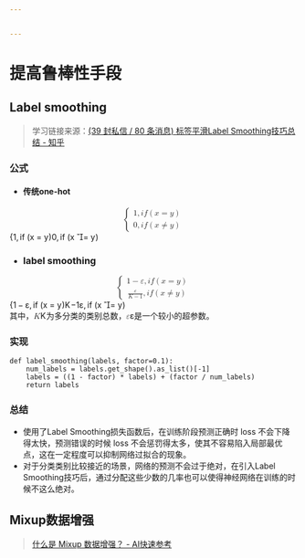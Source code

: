 ```yaml
---


---
```


<h1 id="提高鲁棒性手段">提高鲁棒性手段</h1>
<h2 id="label-smoothing">Label smoothing</h2>
<blockquote>
<p>学习链接来源：<a href="https://zhuanlan.zhihu.com/p/1931870988791976545">(39 封私信 / 80 条消息) 标签平滑Label Smoothing技巧总结 - 知乎</a></p>
</blockquote>
<h3 id="公式">公式</h3>
<ul>
<li>
<h4 id="传统one-hot">传统one-hot</h4>
</li>
</ul>
<p><span class="katex--display"><span class="katex-display"><span class="katex"><span class="katex-mathml"><math xmlns="http://www.w3.org/1998/Math/MathML" display="block"><semantics><mrow><mo fence="true">{</mo><mtable rowspacing="0.1600em" columnalign="center" columnspacing="1em"><mtr><mtd><mstyle scriptlevel="0" displaystyle="false"><mrow><mn>1</mn><mo separator="true">,</mo><mi>i</mi><mi>f</mi><mrow><mo fence="true">(</mo><mi>x</mi><mo>=</mo><mi>y</mi><mo fence="true">)</mo></mrow></mrow></mstyle></mtd></mtr><mtr><mtd><mstyle scriptlevel="0" displaystyle="false"><mrow><mn>0</mn><mo separator="true">,</mo><mi>i</mi><mi>f</mi><mrow><mo fence="true">(</mo><mi>x</mi><mo mathvariant="normal">≠</mo><mi>y</mi><mo fence="true">)</mo></mrow></mrow></mstyle></mtd></mtr></mtable></mrow><annotation encoding="application/x-tex">
\left\{ \begin{array}{c}
	1, if\left( x=y \right)\\
	0, if\left( x\ne y \right)\\
\end{array} \right. 
</annotation></semantics></math></span><span class="katex-html" aria-hidden="true"><span class="base"><span class="strut" style="height: 2.40003em; vertical-align: -0.95003em;"></span><span class="minner"><span class="mopen delimcenter" style="top: 0em;"><span class="delimsizing size3">{</span></span><span class="mord"><span class="mtable"><span class="arraycolsep" style="width: 0.5em;"></span><span class="col-align-c"><span class="vlist-t vlist-t2"><span class="vlist-r"><span class="vlist" style="height: 1.45em;"><span class="" style="top: -3.61em;"><span class="pstrut" style="height: 3em;"></span><span class="mord"><span class="mord">1</span><span class="mpunct">,</span><span class="mspace" style="margin-right: 0.166667em;"></span><span class="mord mathnormal">i</span><span class="mord mathnormal" style="margin-right: 0.10764em;">f</span><span class="mspace" style="margin-right: 0.166667em;"></span><span class="minner"><span class="mopen delimcenter" style="top: 0em;">(</span><span class="mord mathnormal">x</span><span class="mspace" style="margin-right: 0.277778em;"></span><span class="mrel">=</span><span class="mspace" style="margin-right: 0.277778em;"></span><span class="mord mathnormal" style="margin-right: 0.03588em;">y</span><span class="mclose delimcenter" style="top: 0em;">)</span></span></span></span><span class="" style="top: -2.41em;"><span class="pstrut" style="height: 3em;"></span><span class="mord"><span class="mord">0</span><span class="mpunct">,</span><span class="mspace" style="margin-right: 0.166667em;"></span><span class="mord mathnormal">i</span><span class="mord mathnormal" style="margin-right: 0.10764em;">f</span><span class="mspace" style="margin-right: 0.166667em;"></span><span class="minner"><span class="mopen delimcenter" style="top: 0em;">(</span><span class="mord mathnormal">x</span><span class="mspace" style="margin-right: 0.277778em;"></span><span class="mrel"><span class="mrel"><span class="mord vbox"><span class="thinbox"><span class="rlap"><span class="strut" style="height: 0.88888em; vertical-align: -0.19444em;"></span><span class="inner"><span class="mord"><span class="mrel"></span></span></span><span class="fix"></span></span></span></span></span><span class="mrel">=</span></span><span class="mspace" style="margin-right: 0.277778em;"></span><span class="mord mathnormal" style="margin-right: 0.03588em;">y</span><span class="mclose delimcenter" style="top: 0em;">)</span></span></span></span></span><span class="vlist-s">​</span></span><span class="vlist-r"><span class="vlist" style="height: 0.95em;"><span class=""></span></span></span></span></span><span class="arraycolsep" style="width: 0.5em;"></span></span></span><span class="mclose nulldelimiter"></span></span></span></span></span></span></span></p>
<ul>
<li>
<h3 id="label-smoothing-1">label smoothing</h3>
</li>
</ul>
<p><span class="katex--display"><span class="katex-display"><span class="katex"><span class="katex-mathml"><math xmlns="http://www.w3.org/1998/Math/MathML" display="block"><semantics><mrow><mo fence="true">{</mo><mtable rowspacing="0.1600em" columnalign="center" columnspacing="1em"><mtr><mtd><mstyle scriptlevel="0" displaystyle="false"><mrow><mn>1</mn><mo>−</mo><mi>ε</mi><mo separator="true">,</mo><mi>i</mi><mi>f</mi><mrow><mo fence="true">(</mo><mi>x</mi><mo>=</mo><mi>y</mi><mo fence="true">)</mo></mrow></mrow></mstyle></mtd></mtr><mtr><mtd><mstyle scriptlevel="0" displaystyle="false"><mrow><mfrac><mi>ε</mi><mrow><mi>K</mi><mo>−</mo><mn>1</mn></mrow></mfrac><mo separator="true">,</mo><mi>i</mi><mi>f</mi><mrow><mo fence="true">(</mo><mi>x</mi><mo mathvariant="normal">≠</mo><mi>y</mi><mo fence="true">)</mo></mrow></mrow></mstyle></mtd></mtr></mtable></mrow><annotation encoding="application/x-tex">
\left\{ \begin{array}{c}
	1-\varepsilon , if\left( x=y \right)\\
	\frac{\varepsilon}{K-1}, if\left( x\ne y \right)\\
\end{array} \right. 
</annotation></semantics></math></span><span class="katex-html" aria-hidden="true"><span class="base"><span class="strut" style="height: 2.44333em; vertical-align: -0.971666em;"></span><span class="minner"><span class="mopen delimcenter" style="top: 0em;"><span class="delimsizing size3">{</span></span><span class="mord"><span class="mtable"><span class="arraycolsep" style="width: 0.5em;"></span><span class="col-align-c"><span class="vlist-t vlist-t2"><span class="vlist-r"><span class="vlist" style="height: 1.47167em;"><span class="" style="top: -3.63167em;"><span class="pstrut" style="height: 3em;"></span><span class="mord"><span class="mord">1</span><span class="mspace" style="margin-right: 0.222222em;"></span><span class="mbin">−</span><span class="mspace" style="margin-right: 0.222222em;"></span><span class="mord mathnormal">ε</span><span class="mpunct">,</span><span class="mspace" style="margin-right: 0.166667em;"></span><span class="mord mathnormal">i</span><span class="mord mathnormal" style="margin-right: 0.10764em;">f</span><span class="mspace" style="margin-right: 0.166667em;"></span><span class="minner"><span class="mopen delimcenter" style="top: 0em;">(</span><span class="mord mathnormal">x</span><span class="mspace" style="margin-right: 0.277778em;"></span><span class="mrel">=</span><span class="mspace" style="margin-right: 0.277778em;"></span><span class="mord mathnormal" style="margin-right: 0.03588em;">y</span><span class="mclose delimcenter" style="top: 0em;">)</span></span></span></span><span class="" style="top: -2.43167em;"><span class="pstrut" style="height: 3em;"></span><span class="mord"><span class="mord"><span class="mopen nulldelimiter"></span><span class="mfrac"><span class="vlist-t vlist-t2"><span class="vlist-r"><span class="vlist" style="height: 0.695392em;"><span class="" style="top: -2.655em;"><span class="pstrut" style="height: 3em;"></span><span class="sizing reset-size6 size3 mtight"><span class="mord mtight"><span class="mord mathnormal mtight" style="margin-right: 0.07153em;">K</span><span class="mbin mtight">−</span><span class="mord mtight">1</span></span></span></span><span class="" style="top: -3.23em;"><span class="pstrut" style="height: 3em;"></span><span class="frac-line" style="border-bottom-width: 0.04em;"></span></span><span class="" style="top: -3.394em;"><span class="pstrut" style="height: 3em;"></span><span class="sizing reset-size6 size3 mtight"><span class="mord mtight"><span class="mord mathnormal mtight">ε</span></span></span></span></span><span class="vlist-s">​</span></span><span class="vlist-r"><span class="vlist" style="height: 0.403331em;"><span class=""></span></span></span></span></span><span class="mclose nulldelimiter"></span></span><span class="mpunct">,</span><span class="mspace" style="margin-right: 0.166667em;"></span><span class="mord mathnormal">i</span><span class="mord mathnormal" style="margin-right: 0.10764em;">f</span><span class="mspace" style="margin-right: 0.166667em;"></span><span class="minner"><span class="mopen delimcenter" style="top: 0em;">(</span><span class="mord mathnormal">x</span><span class="mspace" style="margin-right: 0.277778em;"></span><span class="mrel"><span class="mrel"><span class="mord vbox"><span class="thinbox"><span class="rlap"><span class="strut" style="height: 0.88888em; vertical-align: -0.19444em;"></span><span class="inner"><span class="mord"><span class="mrel"></span></span></span><span class="fix"></span></span></span></span></span><span class="mrel">=</span></span><span class="mspace" style="margin-right: 0.277778em;"></span><span class="mord mathnormal" style="margin-right: 0.03588em;">y</span><span class="mclose delimcenter" style="top: 0em;">)</span></span></span></span></span><span class="vlist-s">​</span></span><span class="vlist-r"><span class="vlist" style="height: 0.971666em;"><span class=""></span></span></span></span></span><span class="arraycolsep" style="width: 0.5em;"></span></span></span><span class="mclose nulldelimiter"></span></span></span></span></span></span></span><br>
其中，<span class="katex--inline"><span class="katex"><span class="katex-mathml"><math xmlns="http://www.w3.org/1998/Math/MathML"><semantics><mrow><mi>K</mi></mrow><annotation encoding="application/x-tex">K</annotation></semantics></math></span><span class="katex-html" aria-hidden="true"><span class="base"><span class="strut" style="height: 0.68333em; vertical-align: 0em;"></span><span class="mord mathnormal" style="margin-right: 0.07153em;">K</span></span></span></span></span>为多分类的类别总数，<span class="katex--inline"><span class="katex"><span class="katex-mathml"><math xmlns="http://www.w3.org/1998/Math/MathML"><semantics><mrow><mi>ε</mi></mrow><annotation encoding="application/x-tex">\varepsilon</annotation></semantics></math></span><span class="katex-html" aria-hidden="true"><span class="base"><span class="strut" style="height: 0.43056em; vertical-align: 0em;"></span><span class="mord mathnormal">ε</span></span></span></span></span>是一个较小的超参数。</p>
<h3 id="实现">实现</h3>
<pre class=" language-python"><code class="prism  language-python"><span class="token keyword">def</span> <span class="token function">label_smoothing</span><span class="token punctuation">(</span>labels<span class="token punctuation">,</span> factor<span class="token operator">=</span><span class="token number">0.1</span><span class="token punctuation">)</span><span class="token punctuation">:</span>
	num_labels <span class="token operator">=</span> labels<span class="token punctuation">.</span>get_shape<span class="token punctuation">(</span><span class="token punctuation">)</span><span class="token punctuation">.</span>as_list<span class="token punctuation">(</span><span class="token punctuation">)</span><span class="token punctuation">[</span><span class="token operator">-</span><span class="token number">1</span><span class="token punctuation">]</span>
	labels <span class="token operator">=</span> <span class="token punctuation">(</span><span class="token punctuation">(</span><span class="token number">1</span> <span class="token operator">-</span> factor<span class="token punctuation">)</span> <span class="token operator">*</span> labels<span class="token punctuation">)</span> <span class="token operator">+</span> <span class="token punctuation">(</span>factor <span class="token operator">/</span> num_labels<span class="token punctuation">)</span>
	<span class="token keyword">return</span> labels
</code></pre>
<h3 id="总结">总结</h3>
<ul>
<li>使用了Label Smoothing损失函数后，在训练阶段预测正确时 loss 不会下降得太快，预测错误的时候 loss 不会惩罚得太多，使其不容易陷入局部最优点，这在一定程度可以抑制网络过拟合的现象。</li>
<li>对于分类类别比较接近的场景，网络的预测不会过于绝对，在引入Label Smoothing技巧后，通过分配这些少数的几率也可以使得神经网络在训练的时候不这么绝对。</li>
</ul>
<h2 id="mixup数据增强">Mixup数据增强</h2>
<blockquote>
<p><a href="https://milvus.org.cn/ai-quick-reference/what-is-mixup-data-augmentation">什么是 Mixup 数据增强？ - AI快速参考</a></p>
</blockquote>

